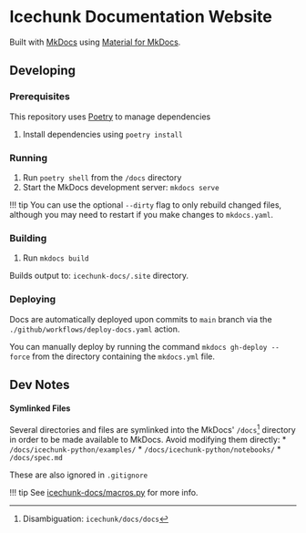 # Icechunk Documentation Website

Built with [MkDocs](https://www.mkdocs.org/) using [Material for MkDocs](https://squidfunk.github.io/mkdocs-material/).

## Developing

### Prerequisites

This repository uses [Poetry](https://python-poetry.org/) to manage dependencies

1. Install dependencies using `poetry install`

### Running

1. Run `poetry shell` from the `/docs` directory
2. Start the MkDocs development server: `mkdocs serve`

!!! tip 
    You can use the optional `--dirty` flag to only rebuild changed files, although you may need to restart if you make changes to `mkdocs.yaml`.

### Building

1. Run `mkdocs build`

Builds output to: `icechunk-docs/.site` directory.


### Deploying

Docs are automatically deployed upon commits to `main` branch via the `./github/workflows/deploy-docs.yaml` action.

You can manually deploy by running the command `mkdocs gh-deploy --force` from the directory containing the `mkdocs.yml` file.

## Dev Notes

#### Symlinked Files

Several directories and files are symlinked into the MkDocs' `/docs`[^1] directory in order to be made available to MkDocs. Avoid modifying them directly: 
    * `/docs/icechunk-python/examples/`
    * `/docs/icechunk-python/notebooks/`
    * `/docs/spec.md`

These are also ignored in `.gitignore`

!!! tip 
    See [icechunk-docs/macros.py](./macros.py) for more info.

[^1]: Disambiguation: `icechunk/docs/docs`
